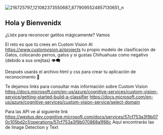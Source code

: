 ![216725797_121082373550687_8779095524857130651_n](https://user-images.githubusercontent.com/71724578/125360607-bbe23980-e331-11eb-90d4-50ea9fb6e53e.jpg)
## Hola y Bienvenidx
¿Listx para reconocer gatitos mágicamente?
Vamos

El reto es que tú crees en Custom Vision AI https://www.customvision.ai/projects tu propio modelo de clasificación de Gatos, colocando perros, gatos y si gustas Chihuahuas como negativo (debido a sus orejitas) 👁️‍🗨️

Después usarás el archivo html y css para crear tu aplicación de reconocimento 🧃

Te dejamos links para consultar más información sobre Custom Vision 
https://docs.microsoft.com/en-us/azure/cognitive-services/custom-vision-service/getting-started-build-a-classifier
https://docs.microsoft.com/en-us/azure/cognitive-services/custom-vision-service/select-domain

Para las API ve al siguiente link
https://westus.dev.cognitive.microsoft.com/docs/services/57cf753a3f9b070c105bd2c1/operations/57cf753a3f9b070868a1f66c
Aquí encontrarás las de Image Detection y Text 
